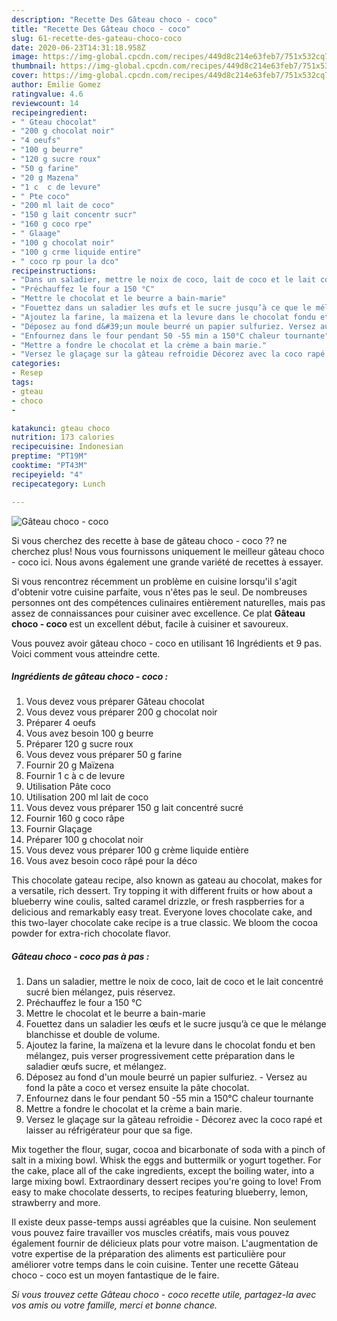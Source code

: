 ```yaml
---
description: "Recette Des Gâteau choco - coco"
title: "Recette Des Gâteau choco - coco"
slug: 61-recette-des-gateau-choco-coco
date: 2020-06-23T14:31:18.958Z
image: https://img-global.cpcdn.com/recipes/449d8c214e63feb7/751x532cq70/gateau-choco-coco-photo-principale-de-la-recette.jpg
thumbnail: https://img-global.cpcdn.com/recipes/449d8c214e63feb7/751x532cq70/gateau-choco-coco-photo-principale-de-la-recette.jpg
cover: https://img-global.cpcdn.com/recipes/449d8c214e63feb7/751x532cq70/gateau-choco-coco-photo-principale-de-la-recette.jpg
author: Emilie Gomez
ratingvalue: 4.6
reviewcount: 14
recipeingredient:
- " Gteau chocolat"
- "200 g chocolat noir"
- "4 oeufs"
- "100 g beurre"
- "120 g sucre roux"
- "50 g farine"
- "20 g Mazena"
- "1 c  c de levure"
- " Pte coco"
- "200 ml lait de coco"
- "150 g lait concentr sucr"
- "160 g coco rpe"
- " Glaage"
- "100 g chocolat noir"
- "100 g crme liquide entire"
- " coco rp pour la dco"
recipeinstructions:
- "Dans un saladier, mettre le noix de coco, lait de coco et le lait concentré sucré bien mélangez, puis réservez."
- "Préchauffez le four a 150 °C"
- "Mettre le chocolat et le beurre a bain-marie"
- "Fouettez dans un saladier les œufs et le sucre jusqu’à ce que le mélange blanchisse et double de volume."
- "Ajoutez la farine, la maïzena et la levure dans le chocolat fondu et ben mélangez, puis verser progressivement cette préparation dans le saladier œufs sucre, et mélangez."
- "Déposez au fond d&#39;un moule beurré un papier sulfuriez. Versez au fond la pâte a coco et versez ensuite la pâte chocolat."
- "Enfournez dans le four pendant 50 -55 min a 150°C chaleur tournante"
- "Mettre a fondre le chocolat et la crème a bain marie."
- "Versez le glaçage sur la gâteau refroidie Décorez avec la coco rapé et laisser au réfrigérateur pour que sa fige."
categories:
- Resep
tags:
- gteau
- choco
- 

katakunci: gteau choco  
nutrition: 173 calories
recipecuisine: Indonesian
preptime: "PT19M"
cooktime: "PT43M"
recipeyield: "4"
recipecategory: Lunch

---
```



![Gâteau choco - coco](https://img-global.cpcdn.com/recipes/449d8c214e63feb7/751x532cq70/gateau-choco-coco-photo-principale-de-la-recette.jpg)

Si vous cherchez des recette à base de gâteau choco - coco ?? ne cherchez plus! Nous vous fournissons uniquement le meilleur gâteau choco - coco ici. Nous avons également une grande variété de recettes à essayer.

Si vous rencontrez récemment un problème en cuisine lorsqu'il s'agit d'obtenir votre cuisine parfaite, vous n'êtes pas le seul. De nombreuses personnes ont des compétences culinaires entièrement naturelles, mais pas assez de connaissances pour cuisiner avec excellence. Ce plat <strong> Gâteau choco - coco </strong> est un excellent début, facile à cuisiner et savoureux.

<!--inarticleads1-->

Vous pouvez avoir gâteau choco - coco en utilisant 16 Ingrédients et 9 pas. Voici comment vous atteindre cette.

##### Ingrédients de gâteau choco - coco :

1. Vous devez vous préparer  Gâteau chocolat
1. Vous devez vous préparer 200 g chocolat noir
1. Préparer 4 oeufs
1. Vous avez besoin 100 g beurre
1. Préparer 120 g sucre roux
1. Vous devez vous préparer 50 g farine
1. Fournir 20 g Maïzena
1. Fournir 1 c à c de levure
1. Utilisation  Pâte coco
1. Utilisation 200 ml lait de coco
1. Vous devez vous préparer 150 g lait concentré sucré
1. Fournir 160 g coco râpe
1. Fournir  Glaçage
1. Préparer 100 g chocolat noir
1. Vous devez vous préparer 100 g crème liquide entière
1. Vous avez besoin  coco râpé pour la déco


This chocolate gateau recipe, also known as gateau au chocolat, makes for a versatile, rich dessert. Try topping it with different fruits or how about a blueberry wine coulis, salted caramel drizzle, or fresh raspberries for a delicious and remarkably easy treat. Everyone loves chocolate cake, and this two-layer chocolate cake recipe is a true classic. We bloom the cocoa powder for extra-rich chocolate flavor. 

<!--inarticleads2-->

##### Gâteau choco - coco pas à pas :

1. Dans un saladier, mettre le noix de coco, lait de coco et le lait concentré sucré bien mélangez, puis réservez.
1. Préchauffez le four a 150 °C
1. Mettre le chocolat et le beurre a bain-marie
1. Fouettez dans un saladier les œufs et le sucre jusqu’à ce que le mélange blanchisse et double de volume.
1. Ajoutez la farine, la maïzena et la levure dans le chocolat fondu et ben mélangez, puis verser progressivement cette préparation dans le saladier œufs sucre, et mélangez.
1. Déposez au fond d&#39;un moule beurré un papier sulfuriez. - Versez au fond la pâte a coco et versez ensuite la pâte chocolat.
1. Enfournez dans le four pendant 50 -55 min a 150°C chaleur tournante
1. Mettre a fondre le chocolat et la crème a bain marie.
1. Versez le glaçage sur la gâteau refroidie - Décorez avec la coco rapé et laisser au réfrigérateur pour que sa fige.


Mix together the flour, sugar, cocoa and bicarbonate of soda with a pinch of salt in a mixing bowl. Whisk the eggs and buttermilk or yogurt together. For the cake, place all of the cake ingredients, except the boiling water, into a large mixing bowl. Extraordinary dessert recipes you&#39;re going to love! From easy to make chocolate desserts, to recipes featuring blueberry, lemon, strawberry and more. 

<!--inarticleads1-->

<p>
Il existe deux passe-temps aussi agréables que la cuisine. Non seulement vous pouvez faire travailler vos muscles créatifs, mais vous pouvez également fournir de délicieux plats pour votre maison. L'augmentation de votre expertise de la préparation des aliments est particulière pour améliorer votre temps dans le coin cuisine. Tenter une recette Gâteau choco - coco est un moyen fantastique de le faire.
</p>

<p>
<i>Si vous trouvez cette Gâteau choco - coco recette utile, partagez-la avec vos amis ou votre famille, merci et bonne chance.</i>
</p>
